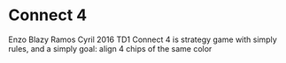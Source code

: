 # Connect 4 
Enzo Blazy Ramos Cyril 2016 TD1
Connect 4 is strategy game with simply rules, and a simply goal: align 4 chips of the same color 
